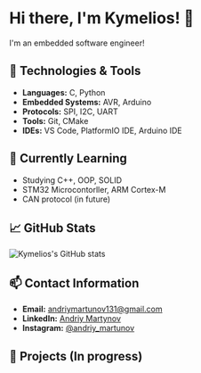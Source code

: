 # Hi there, I'm Kymelios! 👋

I'm an embedded software engineer!

## 🔧 Technologies & Tools

- **Languages:** C, Python
- **Embedded Systems:** AVR, Arduino
- **Protocols:** SPI, I2C, UART
- **Tools:** Git, CMake
- **IDEs:** VS Code, PlatformIO IDE, Arduino IDE

## 🌱 Currently Learning
- Studying C++, OOP, SOLID
- STM32 Microcontorller, ARM Cortex-M
- CAN protocol (in future)

## 📈 GitHub Stats

![Kymelios's GitHub stats](https://github-readme-stats.vercel.app/api?username=Kymelios&show_icons=true&theme=radical)

## 📫 Contact Information

- **Email:** [andriymartunov131@gmail.com](mailto:andriymartunov131@gmail.com)
- **LinkedIn:** [Andriy Martynov](https://www.linkedin.com/in/%D0%B0%D0%BD%D0%B4%D1%80%D1%96%D0%B9-%D0%BC%D0%B0%D1%80%D1%82%D0%B8%D0%BD%D0%BE%D0%B2-4147b9333)
- **Instagram:** [@andriy_martunov](https://www.instagram.com/andriy_martunov/?igsh=ZGIzeDByaGQ0MWZm)

## 🔗 Projects (In progress)
